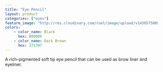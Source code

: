 ```yaml
---
title: "Eye Pencil"
layout: product
categories: ["eyes"]
feature_image: "http://res.cloudinary.com/ruel/image/upload/v1438575069/fs/Eye_Pencil_P1016188.jpg"
colors:
    - color_name: Black
      hex: 000000
    - color_name: Dark Brown
      hex: 371707
---
```

A rich-pigmented soft tip eye pencil that can be used as brow liner and eyeliner.